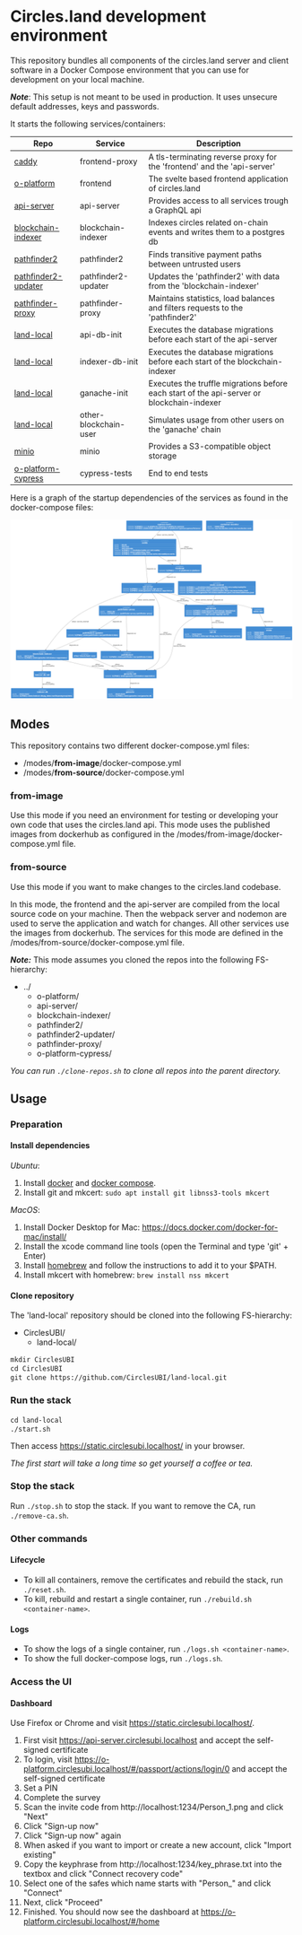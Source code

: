 # Circles.land development environment
This repository bundles all components of the circles.land server and client software
in a Docker Compose environment that you can use for development on your local machine.

__*Note*__: This setup is not meant to be used in production.
It uses unsecure default addresses, keys and passwords.

It starts the following services/containers:

| Repo                                                                     | Service               | Description                                                                              |
|--------------------------------------------------------------------------|-----------------------|------------------------------------------------------------------------------------------|
| [caddy](https://hub.docker.com/_/caddy)                                  | frontend-proxy        | A tls-terminating reverse proxy for the 'frontend' and the 'api-server'                  |
| [o-platform](https://github.com/CirclesUBI/o-platform)                   | frontend              | The svelte based frontend application of circles.land                                    |
| [api-server](https://github.com/CirclesUBI/api-server)                   | api-server            | Provides access to all services trough a GraphQL api                                     |
| [blockchain-indexer](https://github.com/CirclesUBI/blockchain-indexer)   | blockchain-indexer    | Indexes circles related on-chain events and writes them to a postgres db                 |
| [pathfinder2](https://github.com/CirclesUBI/pathfinder2)                 | pathfinder2           | Finds transitive payment paths between untrusted users                                   | 
| [pathfinder2-updater](https://github.com/CirclesUBI/pathfinder2-updater) | pathfinder2-updater   | Updates the 'pathfinder2' with data from the 'blockchain-indexer'                        | 
| [pathfinder-proxy](https://github.com/CirclesUBI/pathfinder-proxy)       | pathfinder-proxy      | Maintains statistics, load balances and filters requests to the 'pathfinder2'            |
| [land-local](https://github.com/CirclesUBI/land-local)                   | api-db-init           | Executes the database migrations before each start of the api-server                     |
| [land-local](https://github.com/CirclesUBI/land-local)                   | indexer-db-init       | Executes the database migrations before each start of the blockchain-indexer             |
| [land-local](https://github.com/CirclesUBI/land-local)                   | ganache-init          | Executes the truffle migrations before each start of the api-server or blockchain-indexer |
| [land-local](https://github.com/CirclesUBI/land-local)                   | other-blockchain-user | Simulates usage from other users on the 'ganache' chain                                  |
| [minio](https://hub.docker.com/r/minio/minio)                            | minio                 | Provides a S3-compatible object storage                                                  |
| [o-platform-cypress](https://github.com/CirclesUBI/o-platform-cypress)   | cypress-tests         | End to end tests                                                                         |

Here is a graph of the startup dependencies of the services as found in the docker-compose files:  

![docker compose service startup dependencies](docs/diagrams/out/startup-dependencies.png)

## Modes
This repository contains two different docker-compose.yml files:
* /modes/__from-image__/docker-compose.yml
* /modes/__from-source__/docker-compose.yml

### from-image
Use this mode if you need an environment for testing or developing your own code
that uses the circles.land api. This mode uses the published images from 
dockerhub as configured in the /modes/from-image/docker-compose.yml file.

### from-source
Use this mode if you want to make changes to the circles.land codebase.  

In this mode, the frontend and the api-server are compiled from the local source code on your machine.
Then the webpack server and nodemon are used to serve the application and watch for changes.
All other services use the images from dockerhub. The services for this mode are defined 
in the /modes/from-source/docker-compose.yml file.

___Note:___ This mode assumes you cloned the repos into the following FS-hierarchy:  
* ../
  * o-platform/
  * api-server/
  * blockchain-indexer/
  * pathfinder2/
  * pathfinder2-updater/
  * pathfinder-proxy/
  * o-platform-cypress/
  
_You can run `./clone-repos.sh` to clone all repos into the parent directory._

## Usage
### Preparation
#### Install dependencies
_Ubuntu_:  
1) Install [docker](https://docs.docker.com/engine/install/ubuntu/) and [docker compose](https://docs.docker.com/compose/install/linux/).
2) Install git and mkcert: ```sudo apt install git libnss3-tools mkcert```  

_MacOS_:
1) Install Docker Desktop for Mac: https://docs.docker.com/docker-for-mac/install/
1) Install the xcode command line tools (open the Terminal and type 'git' + Enter)
2) Install [homebrew](https://brew.sh/) and follow the instructions to add it to your $PATH.
3) Install mkcert with homebrew: ```brew install nss mkcert```

#### Clone repository
The 'land-local' repository should be cloned into the following FS-hierarchy:
* CirclesUBI/
  * land-local/

```shell
mkdir CirclesUBI
cd CirclesUBI
git clone https://github.com/CirclesUBI/land-local.git
```

### Run the stack
```shell
cd land-local
./start.sh
```  
Then access https://static.circlesubi.localhost/ in your browser.

_The first start will take a long time so get yourself a coffee or tea._

### Stop the stack
Run `./stop.sh` to stop the stack. If you want to remove the CA, run `./remove-ca.sh`.  

### Other commands
#### Lifecycle
* To kill all containers, remove the certificates and rebuild the stack, run `./reset.sh`.  
* To kill, rebuild and restart a single container, run `./rebuild.sh <container-name>`.
#### Logs
* To show the logs of a single container, run `./logs.sh <container-name>`.
* To show the full docker-compose logs, run `./logs.sh`.

### Access the UI
#### Dashboard
Use Firefox or Chrome and visit https://static.circlesubi.localhost/.

1. First visit https://api-server.circlesubi.localhost and accept the self-signed certificate
2. To login, visit https://o-platform.circlesubi.localhost/#/passport/actions/login/0 and accept the self-signed certificate
3. Set a PIN
4. Complete the survey
5. Scan the invite code from http://localhost:1234/Person_1.png and click "Next"
6. Click "Sign-up now"
7. Click "Sign-up now" again
8. When asked if you want to import or create a new account, click "Import existing"
9. Copy the keyphrase from http://localhost:1234/key_phrase.txt into the textbox and click "Connect recovery code"
10. Select one of the safes which name starts with "Person_" and click "Connect"
11. Next, click "Proceed"
12. Finished. You should now see the dashboard at https://o-platform.circlesubi.localhost/#/home
